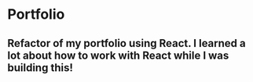 # Portfolio
## Refactor of my portfolio using React. I learned a lot about how to work with React while I was building this!



